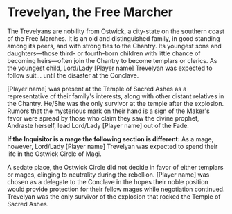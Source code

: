 <h1 class="title-sm">Trevelyan, the Free Marcher</h1>
<p>The Trevelyans are nobility from Ostwick, a city-state on the southern coast of the Free Marches. It is an old and distinguished family, in good standing among its peers, and with strong ties to the Chantry. Its youngest sons and daughters—those third- or fourth-born children with little chance of becoming heirs—often join the Chantry to become templars or clerics. As the youngest child, Lord/Lady <span class="bracket">[</span>Player name<span class="bracket">]</span> Trevelyan was expected to follow suit... until the disaster at the Conclave.</p>

<p><span class="bracket">[</span>Player name<span class="bracket">]</span> was present at the Temple of Sacred Ashes as a representative of their family's interests, along with other distant relatives in the Chantry. He/She was the only survivor at the temple after the explosion. Rumors that the mysterious mark on their hand is a sign of the Maker's favor were spread by those who claim they saw the divine prophet, Andraste herself, lead Lord/Lady <span class="bracket">[</span>Player name<span class="bracket">]</span> out of the Fade.</p>

<div class="division"></div>

<p><b class="inline-condition">If the Inquisitor is a mage the following section is different:</b> As a mage, however, Lord/Lady <span class="bracket">[</span>Player name<span class="bracket">]</span> Trevelyan was expected to spend their life in the Ostwick Circle of Magi.</p>

<p>A sedate place, the Ostwick Circle did not decide in favor of either templars or mages, clinging to neutrality during the rebellion. <span class="bracket">[</span>Player name<span class="bracket">]</span> was chosen as a delegate to the Conclave in the hopes their noble position would provide protection for their fellow mages while negotiation continued. Trevelyan was the only survivor of the explosion that rocked the Temple of Sacred Ashes.</p>

